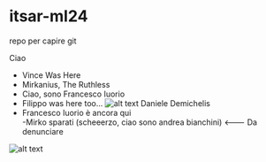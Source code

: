 # itsar-ml24
repo per capire git

Ciao

- Vince Was Here
- Mirkanius, The Ruthless
- Ciao, sono Francesco Iuorio
- Filippo was here too...
![alt text](https://media.tenor.com/wMkBoSvYIh0AAAAj/pog-poggers.gif)
Daniele Demichelis
- Francesco Iuorio è ancora qui                          
-Mirko sparati (scheeerzo, ciao sono andrea bianchini) <--- Da denunciare
                               
![alt text](https://media.tenor.com/FMJCWGaIwT0AAAAM/cat-thumbs-up.gif)

